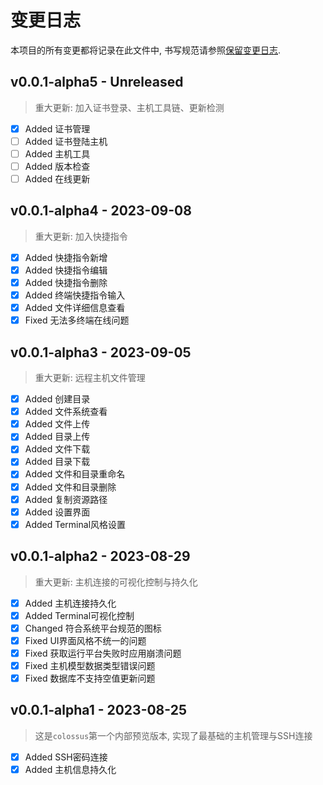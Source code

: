 # 变更日志

本项目的所有变更都将记录在此文件中, 书写规范请参照[保留变更日志](https://keepachangelog.com/zh-CN/1.0.0/).

## v0.0.1-alpha5 - Unreleased

> 重大更新: 加入证书登录、主机工具链、更新检测

* [x] Added 证书管理
* [ ] Added 证书登陆主机
* [ ] Added 主机工具
* [ ] Added 版本检查
* [ ] Added 在线更新

## v0.0.1-alpha4 - 2023-09-08

> 重大更新: 加入快捷指令

* [x] Added 快捷指令新增
* [x] Added 快捷指令编辑
* [x] Added 快捷指令删除
* [x] Added 终端快捷指令输入
* [x] Added 文件详细信息查看
* [x] Fixed 无法多终端在线问题

## v0.0.1-alpha3 - 2023-09-05

> 重大更新: 远程主机文件管理

* [x] Added 创建目录
* [x] Added 文件系统查看
* [x] Added 文件上传
* [x] Added 目录上传
* [x] Added 文件下载
* [x] Added 目录下载
* [x] Added 文件和目录重命名
* [x] Added 文件和目录删除
* [x] Added 复制资源路径
* [x] Added 设置界面
* [x] Added Terminal风格设置

## v0.0.1-alpha2 - 2023-08-29

> 重大更新: 主机连接的可视化控制与持久化

* [x] Added 主机连接持久化
* [x] Added Terminal可视化控制
* [x] Changed 符合系统平台规范的图标
* [x] Fixed UI界面风格不统一的问题
* [x] Fixed 获取运行平台失败时应用崩溃问题
* [x] Fixed 主机模型数据类型错误问题
* [x] Fixed 数据库不支持空值更新问题

## v0.0.1-alpha1 - 2023-08-25

> 这是`colossus`第一个内部预览版本, 实现了最基础的主机管理与SSH连接

* [x] Added SSH密码连接
* [x] Added 主机信息持久化